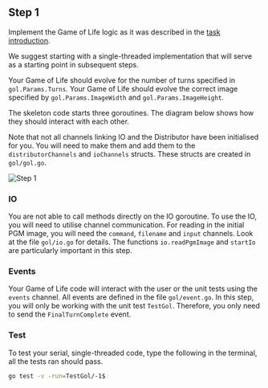 <!--@include: index.md-->
#

## Step 1

Implement the Game of Life logic as it was described in the [task introduction](../overview#introduction).

We suggest starting with a single-threaded implementation that will serve as a starting point in subsequent steps.

Your Game of Life should evolve for the number of turns specified in `gol.Params.Turns`.
Your Game of Life should evolve the correct image specified by `gol.Params.ImageWidth` and `gol.Params.ImageHeight`.

The skeleton code starts three goroutines.
The diagram below shows how they should interact with each other.

Note that not all channels linking IO and the Distributor have been initialised for you.
You will need to make them and add them to the `distributorChannels` and `ioChannels` structs.
These structs are created in `gol/gol.go`.

![Step 1](/assets/cw_diagrams-Parallel_1.png)

### IO

You are not able to call methods directly on the IO goroutine.
To use the IO, you will need to utilise channel communication.
For reading in the initial PGM image, you will need the `command`, `filename` and `input` channels.
Look at the file `gol/io.go` for details.
The functions `io.readPgmImage` and `startIo` are particularly important in this step.

### Events

Your Game of Life code will interact with the user or the unit tests using the `events` channel.
All events are defined in the file `gol/event.go`.
In this step, you will only be working with the unit test `TestGol`.
Therefore, you only need to send the `FinalTurnComplete` event.

### Test

To test your serial, single-threaded code, type the following in the terminal, all the tests ran should pass.

``` bash
go test -v -run=TestGol/-1$
```
